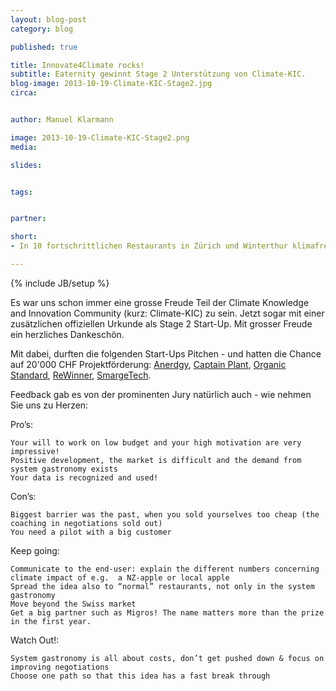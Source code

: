 ```yaml
---
layout: blog-post
category: blog

published: true

title: Innovate4Climate rocks!
subtitle: Eaternity gewinnt Stage 2 Unterstützung von Climate-KIC.
blog-image: 2013-10-19-Climate-KIC-Stage2.jpg
circa: 


author: Manuel Klarmann

image: 2013-10-19-Climate-KIC-Stage2.png
media: 

slides:


tags:


partner:

short: 
- In 10 fortschrittlichen Restaurants in Zürich und Winterthur klimafreundlich dinieren.

---
```



{% include JB/setup %}

Es war uns schon immer eine grosse Freude Teil der Climate Knowledge and Innovation Community (kurz: Climate-KIC) zu sein. Jetzt sogar mit einer zusätzlichen offiziellen Urkunde als Stage 2 Start-Up. Mit grosser Freude ein herzliches Dankeschön.

Mit dabei, durften die folgenden Start-Ups Pitchen - und hatten die Chance auf 20'000 CHF Projektförderung: [Anerdgy][3], [Captain Plant][4], [Organic Standard][5], [ReWinner][6], [SmargeTech][7].

Feedback gab es von der prominenten Jury natürlich auch - wie nehmen Sie uns zu Herzen:



Pro’s:

	Your will to work on low budget and your high motivation are very impressive!
	Positive development, the market is difficult and the demand from system gastronomy exists
	Your data is recognized and used!

 Con’s:

	Biggest barrier was the past, when you sold yourselves too cheap (the coaching in negotiations sold out)
	You need a pilot with a big customer

Keep going:

	Communicate to the end-user: explain the different numbers concerning climate impact of e.g.  a NZ-apple or local apple
	Spread the idea also to “normal” restaurants, not only in the system gastronomy
	Move beyond the Swiss market
	Get a big partner such as Migros! The name matters more than the prize in the first year. 

Watch Out!:

	System gastronomy is all about costs, don’t get pushed down & focus on improving negotiations
	Choose one path so that this idea has a fast break through




 


[1]:http://innovate4climate.ch
[2]:http://www.climate-kic.org/for-entrepreneurs/acceleration-programme/
[3]:http://www.anerdgy.com
[4]:http://www.captainplant.com
[5]:https://www.facebook.com/OrganicStandard.org
[6]:http://www.rewinner.ch
[7]:http://www.smargetech.ch



